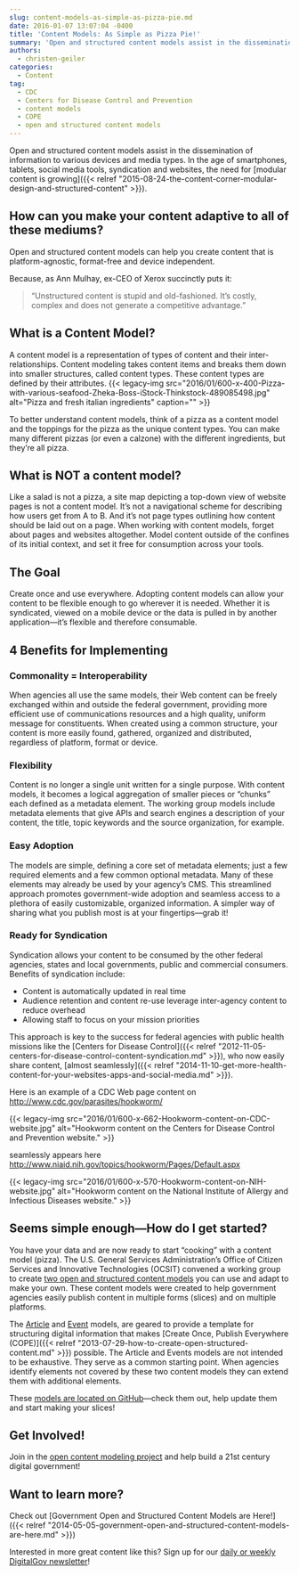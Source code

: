 ```yaml
---
slug: content-models-as-simple-as-pizza-pie.md
date: 2016-01-07 13:07:04 -0400
title: 'Content Models: As Simple as Pizza Pie!'
summary: 'Open and structured content models assist in the dissemination of information to various devices and media types. In the age of smartphones, tablets, social media tools, syndication and websites, the need for modular content is growing. How can you make your content adaptive to all of these mediums? Open and structured content models can help you create'
authors:
  - christen-geiler
categories:
  - Content
tag:
  - CDC
  - Centers for Disease Control and Prevention
  - content models
  - COPE
  - open and structured content models
---
```


Open and structured content models assist in the dissemination of information to various devices and media types. In the age of smartphones, tablets, social media tools, syndication and websites, the need for [modular content is growing]({{< relref "2015-08-24-the-content-corner-modular-design-and-structured-content" >}}).

## How can you make your content adaptive to all of these mediums?

Open and structured content models can help you create content that is platform-agnostic, format-free and device independent.

Because, as Ann Mulhay, ex-CEO of Xerox succinctly puts it:

> &#8220;Unstructured content is stupid and old-fashioned. It’s costly, complex and does not generate a competitive advantage.&#8221;

## What is a Content Model?

A content model is a representation of types of content and their inter-relationships. Content modeling takes content items and breaks them down into smaller structures, called content types. These content types are defined by their attributes. {{< legacy-img src="2016/01/600-x-400-Pizza-with-various-seafood-Zheka-Boss-iStock-Thinkstock-489085498.jpg" alt="Pizza and fresh italian ingredients" caption="" >}} 

To better understand content models, think of a pizza as a content model and the toppings for the pizza as the unique content types. You can make many different pizzas (or even a calzone) with the different ingredients, but they&#8217;re all pizza.

## What is NOT a content model?

Like a salad is not a pizza, a site map depicting a top-down view of website pages is not a content model. It’s not a navigational scheme for describing how users get from A to B. And it’s not page types outlining how content should be laid out on a page. When working with content models, forget about pages and websites altogether. Model content outside of the confines of its initial context, and set it free for consumption across your tools.

## The Goal

Create once and use everywhere. Adopting content models can allow your content to be flexible enough to go wherever it is needed. Whether it is syndicated, viewed on a mobile device or the data is pulled in by another application—it&#8217;s flexible and therefore consumable.

## 4 Benefits for Implementing

### **Commonality = Interoperability**

When agencies all use the same models, their Web content can be freely exchanged within and outside the federal government, providing more efficient use of communications resources and a high quality, uniform message for constituents. When created using a common structure, your content is more easily found, gathered, organized and distributed, regardless of platform, format or device.

### **Flexibility**

Content is no longer a single unit written for a single purpose. With content models, it becomes a logical aggregation of smaller pieces or “chunks” each defined as a metadata element. The working group models include metadata elements that give APIs and search engines a description of your content, the title, topic keywords and the source organization, for example.

### **Easy Adoption**

The models are simple, defining a core set of metadata elements; just a few required elements and a few common optional metadata. Many of these elements may already be used by your agency’s CMS. This streamlined approach promotes government-wide adoption and seamless access to a plethora of easily customizable, organized information. A simpler way of sharing what you publish most is at your fingertips—grab it!

### **Ready for Syndication** 

Syndication allows your content to be consumed by the other federal agencies, states and local governments, public and commercial consumers. Benefits of syndication include:

  * Content is automatically updated in real time
  * Audience retention and content re-use leverage inter-agency content to reduce overhead
  * Allowing staff to focus on your mission priorities

This approach is key to the success for federal agencies with public health missions like the [Centers for Disease Control]({{< relref "2012-11-05-centers-for-disease-control-content-syndication.md" >}}), who now easily share content, [almost seamlessly]({{< relref "2014-11-10-get-more-health-content-for-your-websites-apps-and-social-media.md" >}}).

Here is an example of a CDC Web page content on <http://www.cdc.gov/parasites/hookworm/>

{{< legacy-img src="2016/01/600-x-662-Hookworm-content-on-CDC-website.jpg" alt="Hookworm content on the Centers for Disease Control and Prevention website." >}}

seamlessly appears here <http://www.niaid.nih.gov/topics/hookworm/Pages/Default.aspx>

{{< legacy-img src="2016/01/600-x-570-Hookworm-content-on-NIH-website.jpg" alt="Hookworm content on the National Institute of Allergy and Infectious Diseases website." >}}

## Seems simple enough—How do I get started?

You have your data and are now ready to start “cooking” with a content model (pizza). The U.S. General Services Administration’s Office of Citizen Services and Innovative Technologies (OCSIT) convened a working group to create [two open and structured content models](https://github.com/GSA/Open-And-Structured-Content-Models/issues) you can use and adapt to make your own. These content models were created to help government agencies easily publish content in multiple forms (slices) and on multiple platforms.

The [Article](http://gsa.github.io/Open-And-Structured-Content-Models/models/article-model.html) and [Event](http://gsa.github.io/Open-And-Structured-Content-Models/models/event-model.html) models, are geared to provide a template for structuring digital information that makes [Create Once, Publish Everywhere (COPE)]({{< relref "2013-07-29-how-to-create-open-structured-content.md" >}}) possible. The Article and Events models are not intended to be exhaustive. They serve as a common starting point. When agencies identify elements not covered by these two content models they can extend them with additional elements.

These [models are located on GitHub](https://github.com/GSA/Open-And-Structured-Content-Models/issues)—check them out, help update them and start making your slices!

## Get Involved!

Join in the [open content modeling project](https://github.com/GSA/Open-And-Structured-Content-Models/issues) and help build a 21st century digital government!

## Want to learn more?

Check out [Government Open and Structured Content Models are Here!]({{< relref "2014-05-05-government-open-and-structured-content-models-are-here.md" >}})

 

Interested in more great content like this? Sign up for our [daily or weekly DigitalGov newsletter](https://public.govdelivery.com/accounts/USHOWTO/subscriber/new)!